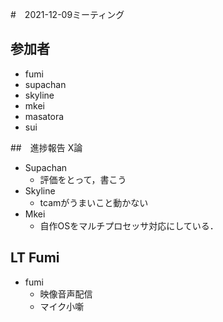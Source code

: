 #　2021-12-09ミーティング

## 参加者

- fumi
- supachan
- skyline
- mkei
- masatora
- sui

##　進捗報告 X論

- Supachan
  - 評価をとって，書こう
- Skyline
  - tcamがうまいこと動かない
- Mkei
  - 自作OSをマルチプロセッサ対応にしている．



## LT Fumi

- fumi
  - 映像音声配信
  - マイク小噺
